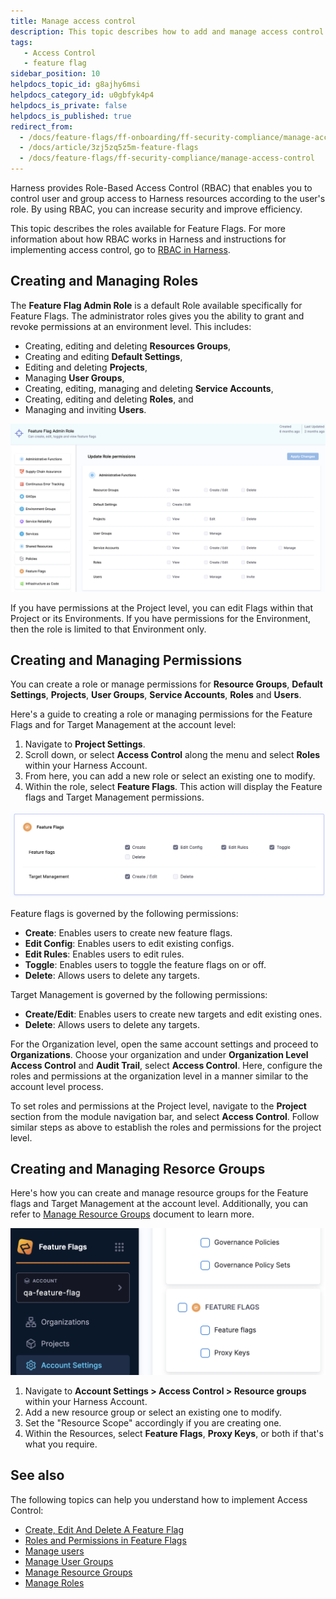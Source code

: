 ```yaml
---
title: Manage access control
description: This topic describes how to add and manage access control for Feature Flags.
tags: 
   - Access Control
   - feature flag
sidebar_position: 10
helpdocs_topic_id: g8ajhy6msi
helpdocs_category_id: u0gbfyk4p4
helpdocs_is_private: false
helpdocs_is_published: true
redirect_from:
  - /docs/feature-flags/ff-onboarding/ff-security-compliance/manage-access-control
  - /docs/article/3zj5zq5z5m-feature-flags
  - /docs/feature-flags/ff-security-compliance/manage-access-control
---
```


Harness provides Role-Based Access Control (RBAC) that enables you to control user and group access to Harness resources according to the user's role. By using RBAC, you can increase security and improve efficiency.

This topic describes the roles available for Feature Flags. For more information about how RBAC works in Harness and instructions for implementing access control, go to [RBAC in Harness](/docs/platform/role-based-access-control/rbac-in-harness).

## Creating and Managing Roles

The **Feature Flag Admin Role** is a default Role available specifically for Feature Flags. The administrator roles gives you the ability to grant and revoke  permissions at an environment level. This includes:

* Creating, editing and deleting **Resources Groups**,
* Creating and editing **Default Settings**,
* Editing and deleting **Projects**,
* Managing **User Groups**,
* Creating, editing, managing and deleting **Service Accounts**,
* Creating, editing and deleting **Roles**, and
* Managing and inviting **Users**.


 ![The Access Control Panel for the Feature Flag Admin Role](../ff-security-compliance/static/ff-admin-role-access-control.png)


If you have permissions at the Project level, you can edit Flags within that Project or its Environments. If you have permissions for the Environment, then the role is limited to that Environment only.  

## Creating and Managing Permissions

You can create a role or manage permissions for **Resource Groups**, **Default Settings**, **Projects**, **User Groups**, **Service Accounts**, **Roles** and **Users**. 

Here's a guide to creating a role or managing permissions for the Feature Flags and for Target Management at the account level:

 1. Navigate to **Project Settings**. 
 2. Scroll down, or select  **Access Control** along the menu and select **Roles** within your Harness
 Account.
 3. From here, you can add a new role or select an existing one to modify.
 4. Within the role, select **Feature Flags**. This action will display the Feature flags and Target Management permissions. 

 ![The Panel for the Feature Flag Role Permissions](../ff-security-compliance/static/ff-feature-flag-role-permissions.png)

Feature flags is governed by the following permissions:

 * **Create**: Enables users to create new feature flags.
 * **Edit Config**: Enables users to edit existing configs.
 * **Edit Rules**: Enables users to edit rules.
 * **Toggle**: Enables users to toggle the feature flags on or off.
 * **Delete**: Allows users to delete any targets.

Target Management is governed by the following permissions:

 * **Create/Edit**: Enables users to create new targets and edit existing ones.
 * **Delete**: Allows users to delete any targets.

For the Organization level, open the same account settings and proceed to **Organizations**. Choose your organization and under **Organization Level Access Control** and **Audit Trail**, select **Access Control**. Here, configure the roles and permissions at the organization level in a manner similar to the account level process.

To set roles and permissions at the Project level, navigate to the **Project** section from the module navigation bar, and select **Access Control**. Follow similar steps as above to establish the roles and permissions for the project level.

## Creating and Managing Resorce Groups

Here's how you can create and manage resource groups for the Feature flags and Target Management at the account level. Additionally, you can refer to [Manage Resource Groups](/docs/platform/role-based-access-control/add-resource-groups.md) document to learn more.

 ![The Feature Flag Permissions for Resource Groups](../ff-security-compliance/static/ff-resource-groups-permissions.png)

 1. Navigate to **Account Settings > Access Control > Resource groups** within your Harness Account.
 2. Add a new resource group or select an existing one to modify.
 3. Set the "Resource Scope" accordingly if you are creating one.
 4. Within the Resources, select **Feature Flags**, **Proxy Keys**, or both if that's what you require.

## See also

The following topics can help you understand how to implement Access Control:

* [Create, Edit And Delete A Feature Flag](../ff-creating-flag/edit-and-delete-a-feature-flag.md)
* [Roles and Permissions in Feature Flags](/docs/feature-flags/ff-security-compliance/roles-and-permissions.md)
* [Manage users](/docs/platform/role-based-access-control/add-users)
* [Manage User Groups](/docs/platform/role-based-access-control/add-user-groups)
* [Manage Resource Groups](/docs/platform/role-based-access-control/add-resource-groups.md)
* [Manage Roles](/docs/platform/role-based-access-control/add-manage-roles.md)

